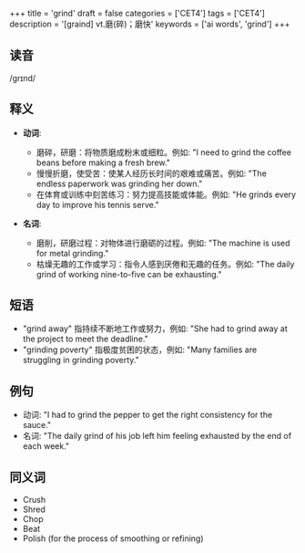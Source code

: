 +++
title = 'grind'
draft = false
categories = ['CET4']
tags = ['CET4']
description = '[graind] vt.磨(碎)；磨快'
keywords = ['ai words', 'grind']
+++

## 读音
/grɪnd/

## 释义
- **动词**:
  - 磨碎，研磨：将物质磨成粉末或细粒。例如: "I need to grind the coffee beans before making a fresh brew."
  - 慢慢折磨，使受苦：使某人经历长时间的艰难或痛苦。例如: "The endless paperwork was grinding her down."
  - 在体育或训练中刻苦练习：努力提高技能或体能。例如: "He grinds every day to improve his tennis serve."

- **名词**:
  - 磨削，研磨过程：对物体进行磨砺的过程。例如: "The machine is used for metal grinding."
  - 枯燥无趣的工作或学习：指令人感到厌倦和无趣的任务。例如: "The daily grind of working nine-to-five can be exhausting."

## 短语
- "grind away" 指持续不断地工作或努力，例如: "She had to grind away at the project to meet the deadline."
- "grinding poverty" 指极度贫困的状态，例如: "Many families are struggling in grinding poverty."

## 例句
- 动词: "I had to grind the pepper to get the right consistency for the sauce."
- 名词: "The daily grind of his job left him feeling exhausted by the end of each week."

## 同义词
- Crush
- Shred
- Chop
- Beat
- Polish (for the process of smoothing or refining)
